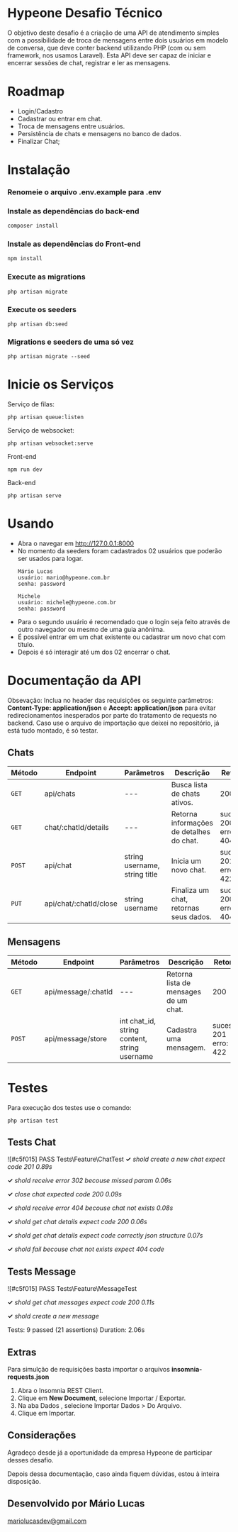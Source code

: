 # Hypeone Desafio Técnico

O objetivo deste desafio é a criação de uma API de atendimento simples
com a possibilidade de troca de mensagens entre dois usuários em
modelo de conversa, que deve conter backend utilizando PHP (com ou
sem framework, nos usamos Laravel). Esta API deve ser capaz de iniciar
e encerrar sessões de chat, registrar e ler as mensagens.

# Roadmap

-   Login/Cadastro
-   Cadastrar ou entrar em chat.
-   Troca de mensagens entre usuários.
-   Persistência de chats e mensagens no banco de dados.
-   Finalizar Chat;

# Instalação

### Renomeie o arquivo .env.example para .env

### Instale as dependências do back-end

```php
composer install
```

### Instale as dependências do Front-end

```js
npm install
```

### Execute as migrations

```
php artisan migrate
```

### Execute os seeders

```
php artisan db:seed
```

### Migrations e seeders de uma só vez

```
php artisan migrate --seed
```

# Inicie os Serviços

Serviço de filas:

```
php artisan queue:listen
```

Serviço de websocket:

```
php artisan websocket:serve
```

Front-end

```
npm run dev
```

Back-end

```
php artisan serve
```

# Usando

-   Abra o navegar em http://127.0.0.1:8000
-   No momento da seeders foram cadastrados 02 usuários que poderão ser usados para logar.
    ```
    Mário Lucas
    usuário: mario@hypeone.com.br
    senha: password
    ```
    ```
    Michele
    usuário: michele@hypeone.com.br
    senha: password
    ```
-   Para o segundo usuário é recomendado que o login seja feito através de outro navegador ou mesmo de uma guia anônima.
-   É possível entrar em um chat existente ou cadastrar um novo chat com título.
-   Depois é só interagir até um dos 02 encerrar o chat.

# Documentação da API

Obsevação: Inclua no header das requisições os seguinte parâmetros: **Content-Type: application/json** e **Accept: application/json**  para evitar redirecionamentos inesperados por parte do tratamento de requests no backend. Caso use o arquivo de importação que deixei no repositório, já está tudo montado, é só testar.

## Chats

| Método | Endpoint               | Parâmetros                    | Descrição                                | Retorno                |
| ------ | ---------------------- | ----------------------------- | ---------------------------------------- | ---------------------- |
| `GET`  | api/chats              | ---                           | Busca lista de chats ativos.             | 200                    |
| `GET`  | chat/:chatId/details   | ---                           | Retorna informações de detalhes do chat. | sucesso: 200 erro: 404 |
| `POST` | api/chat               | string username, string title | Inicia um novo chat.                     | sucesso: 201 erro: 422 |
| `PUT`  | api/chat/:chatId/close | string username               | Finaliza um chat, retornas seus dados.   | sucesso: 200 erro: 404 |

## Mensagens

| Método | Endpoint            | Parâmetros                                   | Descrição                             | Retorno                |
| ------ | ------------------- | -------------------------------------------- | ------------------------------------- | ---------------------- |
| `GET`  | api/message/:chatId | ---                                          | Retorna lista de mensages de um chat. | 200                    |
| `POST` | api/message/store   | int chat_id, string content, string username | Cadastra uma mensagem.                | sucesso: 201 erro: 422 |

# Testes

Para execução dos testes use o comando:

```
php artisan test
```

## Tests Chat

![#c5f015] PASS Tests\Feature\ChatTest
**✓** *shold create a new chat expect code 201 0.89s*

**✓** *shold receive error 302 becouse missed param 0.06s*

**✓** *close chat expected code 200 0.09s*

**✓** *shold receive error 404 becouse chat not exists 0.08s*

**✓** *shold get chat details expect code 200 0.06s*

**✓** *shold get chat details expect code correctly json structure 0.07s*

**✓** *shold fail becouse chat not exists expect 404 code*

## Tests Message

![#c5f015] PASS Tests\Feature\MessageTest

**✓** *shold get chat messages expect code 200 0.11s*

**✓** *shold create a new message*

Tests: 9 passed (21 assertions) Duration: 2.06s

## Extras
Para simulção de requisições basta importar o arquivos **insomnia-requests.json**

1. Abra o Insomnia REST Client.
2. Clique em **New Document**, selecione Importar / Exportar.
3. Na aba Dados , selecione Importar Dados > Do Arquivo.
4. Clique em Importar.

## Considerações
Agradeço desde já a oportunidade da empresa Hypeone de participar desses desafio.

Depois dessa documentação, caso ainda fiquem dúvidas, estou à inteira disposição.

## Desenvolvido por Mário Lucas
mariolucasdev@gmail.com
